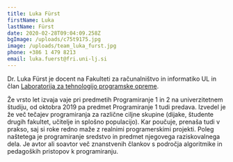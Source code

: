 ```yaml
---
title: Luka Fürst
firstName: Luka
lastName: Fürst
date: 2020-02-28T09:04:09.258Z
bgImage: /uploads/c75t9175.jpg
image: /uploads/team_luka_furst.jpg
phone: +386 1 479 8213
email: luka.fuerst@fri.uni-lj.si
---
```

Dr. Luka Fürst je docent na Fakulteti za računalništvo in informatiko UL in član [Laboratorija za tehnologijo programske opreme](https://www.fri.uni-lj.si/sl/laboratorij/ltpo).

Že vrsto let izvaja vaje pri predmetih Programiranje 1 in 2 na univerzitetnem študiju, od oktobra 2019 pa predmet Programiranje 1 tudi predava. Izvedel je že več tečajev programiranja za različne ciljne skupine (dijake, študente drugih fakultet, učitelje in splošno populacijo). Kar poučuje, prenaša tudi v prakso, saj si roke redno maže z realnimi programerskimi projekti. Poleg naštetega je programiranje sredstvo in predmet njegovega raziskovalnega dela. Je avtor ali soavtor več znanstvenih člankov s področja algoritmike in pedagoških pristopov k programiranju.
